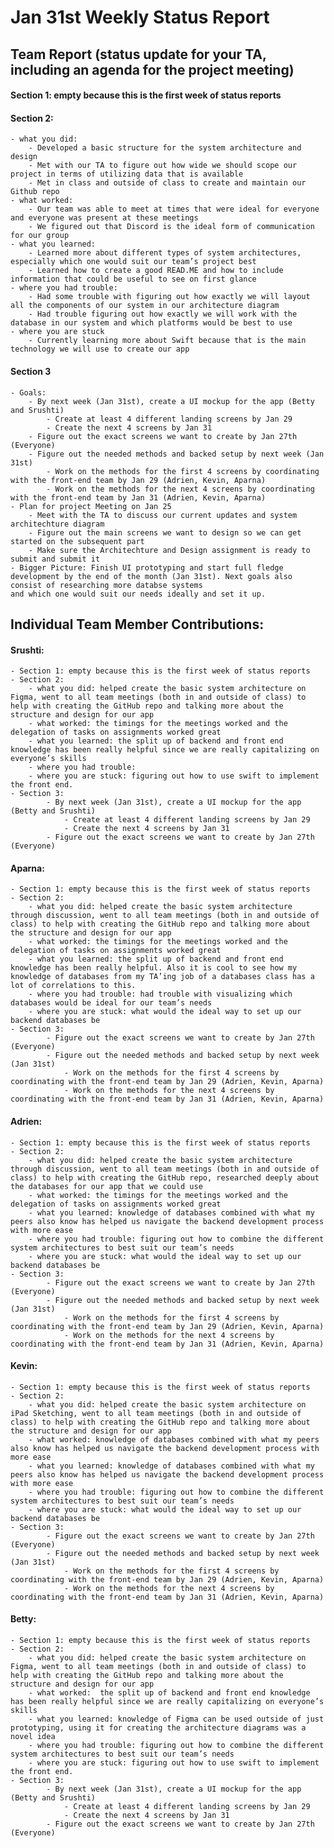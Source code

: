 # Jan 31st Weekly Status Report


## Team Report (status update for your TA, including an agenda for the project meeting)
#### Section 1: empty because this is the first week of status reports
#### Section 2:
    - what you did: 
        - Developed a basic structure for the system architecture and design
        - Met with our TA to figure out how wide we should scope our project in terms of utilizing data that is available 
        - Met in class and outside of class to create and maintain our Github repo
    - what worked:
        - Our team was able to meet at times that were ideal for everyone and everyone was present at these meetings 
        - We figured out that Discord is the ideal form of communication for our group 
    - what you learned:
        - Learned more about different types of system architectures, especially which one would suit our team’s project best
        - Learned how to create a good READ.ME and how to include information that could be useful to see on first glance 
    - where you had trouble:
        - Had some trouble with figuring out how exactly we will layout all the components of our system in our architecture diagram 
        - Had trouble figuring out how exactly we will work with the database in our system and which platforms would be best to use
    - where you are stuck
        - Currently learning more about Swift because that is the main technology we will use to create our app
#### Section 3
    - Goals:
        - By next week (Jan 31st), create a UI mockup for the app (Betty and Srushti)
            - Create at least 4 different landing screens by Jan 29
            - Create the next 4 screens by Jan 31
        - Figure out the exact screens we want to create by Jan 27th (Everyone)
        - Figure out the needed methods and backed setup by next week (Jan 31st)
            - Work on the methods for the first 4 screens by coordinating with the front-end team by Jan 29 (Adrien, Kevin, Aparna)
            - Work on the methods for the next 4 screens by coordinating with the front-end team by Jan 31 (Adrien, Kevin, Aparna)
    - Plan for project Meeting on Jan 25
        - Meet with the TA to discuss our current updates and system architechture diagram 
        - Figure out the main screens we want to design so we can get started on the subsequent part
        - Make sure the Architechture and Design assignment is ready to submit and submit it
    - Bigger Picture: Finish UI prototyping and start full fledge development by the end of the month (Jan 31st). Next goals also consist of researching more databse systems
    and which one would suit our needs ideally and set it up. 
    

## Individual Team Member Contributions:

#### Srushti:
    - Section 1: empty because this is the first week of status reports
    - Section 2:
        - what you did: helped create the basic system architecture on Figma, went to all team meetings (both in and outside of class) to help with creating the GitHub repo and talking more about the structure and design for our app 
        - what worked: the timings for the meetings worked and the delegation of tasks on assignments worked great 
        - what you learned: the split up of backend and front end knowledge has been really helpful since we are really capitalizing on everyone’s skills
        - where you had trouble:
        - where you are stuck: figuring out how to use swift to implement the front end.
    - Section 3:
            - By next week (Jan 31st), create a UI mockup for the app (Betty and Srushti)
                - Create at least 4 different landing screens by Jan 29
                - Create the next 4 screens by Jan 31
            - Figure out the exact screens we want to create by Jan 27th (Everyone)
#### Aparna:
    - Section 1: empty because this is the first week of status reports
    - Section 2:
        - what you did: helped create the basic system architecture through discussion, went to all team meetings (both in and outside of class) to help with creating the GitHub repo and talking more about the structure and design for our app
        - what worked: the timings for the meetings worked and the delegation of tasks on assignments worked great 
        - what you learned: the split up of backend and front end knowledge has been really helpful. Also it is cool to see how my knowledge of databases from my TA’ing job of a databases class has a lot of correlations to this. 
        - where you had trouble: had trouble with visualizing which databases would be ideal for our team’s needs
        - where you are stuck: what would the ideal way to set up our backend databases be
    - Section 3:
            - Figure out the exact screens we want to create by Jan 27th (Everyone)
            - Figure out the needed methods and backed setup by next week (Jan 31st)
                - Work on the methods for the first 4 screens by coordinating with the front-end team by Jan 29 (Adrien, Kevin, Aparna)
                - Work on the methods for the next 4 screens by coordinating with the front-end team by Jan 31 (Adrien, Kevin, Aparna)
#### Adrien:
    - Section 1: empty because this is the first week of status reports
    - Section 2:
        - what you did: helped create the basic system architecture through discussion, went to all team meetings (both in and outside of class) to help with creating the GitHub repo, researched deeply about the databases for our app that we could use
        - what worked: the timings for the meetings worked and the delegation of tasks on assignments worked great 
        - what you learned: knowledge of databases combined with what my peers also know has helped us navigate the backend development process with more ease
        - where you had trouble: figuring out how to combine the different system architectures to best suit our team’s needs
        - where you are stuck: what would the ideal way to set up our backend databases be
    - Section 3:
            - Figure out the exact screens we want to create by Jan 27th (Everyone)
            - Figure out the needed methods and backed setup by next week (Jan 31st)
                - Work on the methods for the first 4 screens by coordinating with the front-end team by Jan 29 (Adrien, Kevin, Aparna)
                - Work on the methods for the next 4 screens by coordinating with the front-end team by Jan 31 (Adrien, Kevin, Aparna)
#### Kevin:
    - Section 1: empty because this is the first week of status reports
    - Section 2:
        - what you did: helped create the basic system architecture on iPad Sketching, went to all team meetings (both in and outside of class) to help with creating the GitHub repo and talking more about the structure and design for our app
        - what worked: knowledge of databases combined with what my peers also know has helped us navigate the backend development process with more ease
        - what you learned: knowledge of databases combined with what my peers also know has helped us navigate the backend development process with more ease
        - where you had trouble: figuring out how to combine the different system architectures to best suit our team’s needs
        - where you are stuck: what would the ideal way to set up our backend databases be
    - Section 3:
            - Figure out the exact screens we want to create by Jan 27th (Everyone)
            - Figure out the needed methods and backed setup by next week (Jan 31st)
                - Work on the methods for the first 4 screens by coordinating with the front-end team by Jan 29 (Adrien, Kevin, Aparna)
                - Work on the methods for the next 4 screens by coordinating with the front-end team by Jan 31 (Adrien, Kevin, Aparna)
#### Betty:
    - Section 1: empty because this is the first week of status reports
    - Section 2:
        - what you did: helped create the basic system architecture on Figma, went to all team meetings (both in and outside of class) to help with creating the GitHub repo and talking more about the structure and design for our app
        - what worked:  the split up of backend and front end knowledge has been really helpful since we are really capitalizing on everyone’s skills
        - what you learned: knowledge of Figma can be used outside of just prototyping, using it for creating the architecture diagrams was a novel idea
        - where you had trouble: figuring out how to combine the different system architectures to best suit our team’s needs
        - where you are stuck: figuring out how to use swift to implement the front end.
    - Section 3:
            - By next week (Jan 31st), create a UI mockup for the app (Betty and Srushti)
                - Create at least 4 different landing screens by Jan 29
                - Create the next 4 screens by Jan 31
            - Figure out the exact screens we want to create by Jan 27th (Everyone)











